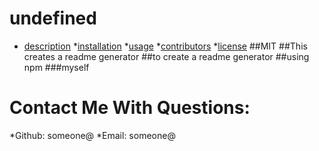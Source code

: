 # undefined

* [description](#description)
*[installation](#installation)
*[usage](#usage)
*[contributors](#contributors)
*[license](#license)
##MIT
##This creates a readme generator
##to create a readme generator
##using npm
###myself

# Contact Me With Questions:
*Github: someone@
*Email: someone@
